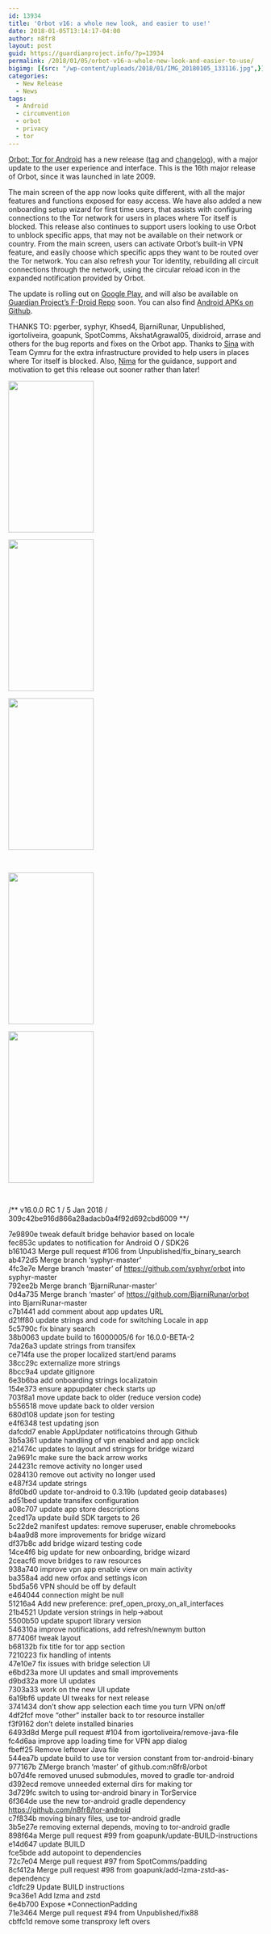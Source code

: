 ```yaml
---
id: 13934
title: 'Orbot v16: a whole new look, and easier to use!'
date: 2018-01-05T13:14:17-04:00
author: n8fr8
layout: post
guid: https://guardianproject.info/?p=13934
permalink: /2018/01/05/orbot-v16-a-whole-new-look-and-easier-to-use/
bigimg: [{src: "/wp-content/uploads/2018/01/IMG_20180105_133116.jpg",}]
categories:
  - New Release
  - News
tags:
  - Android
  - circumvention
  - orbot
  - privacy
  - tor
---
```

[Orbot: Tor for Android](https://guardianproject.info/apps/orbot/) has a new release ([tag](https://gitweb.torproject.org/orbot.git/tag/?h=16.0.0-RC-2) and [changelog](https://gitweb.torproject.org/orbot.git/diff/CHANGELOG?h=16.0.0-RC-1-CHANGELOG&id=5542e8e192fcff24284179e7fdb31cf877f79efd)), with a major update to the user experience and interface. This is the 16th major release of Orbot, since it was launched in late 2009.

The main screen of the app now looks quite different, with all the major features and functions exposed for easy access. We have also added a new onboarding setup wizard for first time users, that assists with configuring connections to the Tor network for users in places where Tor itself is blocked. This release also continues to support users looking to use Orbot to unblock specific apps, that may not be available on their network or country. From the main screen, users can activate Orbot’s built-in VPN feature, and easily choose which specific apps they want to be routed over the Tor network. You can also refresh your Tor identity, rebuilding all circuit connections through the network, using the circular reload icon in the expanded notification provided by Orbot.

The update is rolling out on [Google Play](https://play.google.com/store/apps/details?id=org.torproject.android), and will also be available on [Guardian Project’s F-Droid Repo](https://guardianproject.info/fdroid/) soon. You can also find [Android APKs on Github](https://github.com/n8fr8/orbot/releases).

THANKS TO: pgerber, syphyr, Khsed4, BjarniRunar, Unpublished, igortoliveira, goapunk, SpotComms, AkshatAgrawal05, dixidroid, arrase and others for the bug reports and fixes on the Orbot app. Thanks to [Sina](https://twitter.com/wwwiretap) with Team Cymru for the extra infrastructure provided to help users in places where Tor itself is blocked. Also, [Nima](https://twitter.com/mrphs) for the guidance, support and motivation to get this release out sooner rather than later!

<div id='gallery-13' class='gallery galleryid-13934 gallery-columns-3 gallery-size-medium'>
  <dl class='gallery-item'>
    <dt class='gallery-icon portrait'>
      <a href='https://guardianproject.info/wp-content/uploads/2018/01/device-2018-01-05-122015.png'><img width="169" height="300" src="https://guardianproject.info/wp-content/uploads/2018/01/device-2018-01-05-122015-169x300.png" class="attachment-medium size-medium" alt="" srcset="https://guardianproject.info/wp-content/uploads/2018/01/device-2018-01-05-122015-169x300.png 169w, https://guardianproject.info/wp-content/uploads/2018/01/device-2018-01-05-122015-768x1365.png 768w, https://guardianproject.info/wp-content/uploads/2018/01/device-2018-01-05-122015-576x1024.png 576w, https://guardianproject.info/wp-content/uploads/2018/01/device-2018-01-05-122015.png 1440w" sizes="(max-width: 169px) 100vw, 169px" /></a>
    </dt>
  </dl>
  
  <dl class='gallery-item'>
    <dt class='gallery-icon portrait'>
      <a href='https://guardianproject.info/wp-content/uploads/2018/01/device-2018-01-05-122035.png'><img width="169" height="300" src="https://guardianproject.info/wp-content/uploads/2018/01/device-2018-01-05-122035-169x300.png" class="attachment-medium size-medium" alt="" srcset="https://guardianproject.info/wp-content/uploads/2018/01/device-2018-01-05-122035-169x300.png 169w, https://guardianproject.info/wp-content/uploads/2018/01/device-2018-01-05-122035-768x1365.png 768w, https://guardianproject.info/wp-content/uploads/2018/01/device-2018-01-05-122035-576x1024.png 576w, https://guardianproject.info/wp-content/uploads/2018/01/device-2018-01-05-122035.png 1440w" sizes="(max-width: 169px) 100vw, 169px" /></a>
    </dt>
  </dl>
  
  <dl class='gallery-item'>
    <dt class='gallery-icon portrait'>
      <a href='https://guardianproject.info/wp-content/uploads/2018/01/device-2018-01-05-122111.png'><img width="169" height="300" src="https://guardianproject.info/wp-content/uploads/2018/01/device-2018-01-05-122111-169x300.png" class="attachment-medium size-medium" alt="" srcset="https://guardianproject.info/wp-content/uploads/2018/01/device-2018-01-05-122111-169x300.png 169w, https://guardianproject.info/wp-content/uploads/2018/01/device-2018-01-05-122111-768x1365.png 768w, https://guardianproject.info/wp-content/uploads/2018/01/device-2018-01-05-122111-576x1024.png 576w, https://guardianproject.info/wp-content/uploads/2018/01/device-2018-01-05-122111.png 1440w" sizes="(max-width: 169px) 100vw, 169px" /></a>
    </dt>
  </dl>
  
  <br style="clear: both" />
  
  <dl class='gallery-item'>
    <dt class='gallery-icon portrait'>
      <a href='https://guardianproject.info/wp-content/uploads/2018/01/device-2018-01-05-122301.png'><img width="169" height="300" src="https://guardianproject.info/wp-content/uploads/2018/01/device-2018-01-05-122301-169x300.png" class="attachment-medium size-medium" alt="" srcset="https://guardianproject.info/wp-content/uploads/2018/01/device-2018-01-05-122301-169x300.png 169w, https://guardianproject.info/wp-content/uploads/2018/01/device-2018-01-05-122301-768x1365.png 768w, https://guardianproject.info/wp-content/uploads/2018/01/device-2018-01-05-122301-576x1024.png 576w, https://guardianproject.info/wp-content/uploads/2018/01/device-2018-01-05-122301.png 1440w" sizes="(max-width: 169px) 100vw, 169px" /></a>
    </dt>
  </dl>
  
  <dl class='gallery-item'>
    <dt class='gallery-icon portrait'>
      <a href='https://guardianproject.info/wp-content/uploads/2018/01/device-2018-01-05-122344.png'><img width="169" height="300" src="https://guardianproject.info/wp-content/uploads/2018/01/device-2018-01-05-122344-169x300.png" class="attachment-medium size-medium" alt="" srcset="https://guardianproject.info/wp-content/uploads/2018/01/device-2018-01-05-122344-169x300.png 169w, https://guardianproject.info/wp-content/uploads/2018/01/device-2018-01-05-122344-768x1365.png 768w, https://guardianproject.info/wp-content/uploads/2018/01/device-2018-01-05-122344-576x1024.png 576w, https://guardianproject.info/wp-content/uploads/2018/01/device-2018-01-05-122344.png 1440w" sizes="(max-width: 169px) 100vw, 169px" /></a>
    </dt>
  </dl>
  
  <br style='clear: both' />
</div>

/\*\* v16.0.0 RC 1 / 5 Jan 2018 / 309c42be916d866a28adacb0a4f92d692cbd6009 \*\*/

7e9890e tweak default bridge behavior based on locale  
fec853c updates to notification for Android O / SDK26  
b161043 Merge pull request #106 from Unpublished/fix\_binary\_search  
ab472d5 Merge branch ‘syphyr-master’  
4fc3e7e Merge branch ‘master’ of https://github.com/syphyr/orbot into syphyr-master  
792ee2b Merge branch ‘BjarniRunar-master’  
0d4a735 Merge branch ‘master’ of https://github.com/BjarniRunar/orbot into BjarniRunar-master  
c7b1441 add comment about app updates URL  
d21ff80 update strings and code for switching Locale in app  
5c5790c fix binary search  
38b0063 update build to 16000005/6 for 16.0.0-BETA-2  
7da26a3 update strings from transifex  
ce714fa use the proper localized start/end params  
38cc29c externalize more strings  
8bcc9a4 update gitignore  
6e3b6ba add onboarding strings localizatoin  
154e373 ensure appupdater check starts up  
703f8a1 move update back to older (reduce version code)  
b556518 move update back to older version  
680d108 update json for testing  
e4f6348 test updating json  
dafcdd7 enable AppUpdater notificatoins through Github  
3b5a361 update handling of vpn enabled and app onclick  
e21474c updates to layout and strings for bridge wizard  
2a9691c make sure the back arrow works  
244231c remove activity no longer used  
0284130 remove out activity no longer used  
e487f34 update strings  
8fd0bd0 update tor-android to 0.3.19b (updated geoip databases)  
ad51bed update transifex configuration  
a08c707 update app store descriptions  
2ced17a update build SDK targets to 26  
5c22de2 manifest updates: remove superuser, enable chromebooks  
b4aa9d8 more improvements for bridge wizard  
df37b8c add bridge wizard testing code  
14ce4f6 big update for new onboarding, bridge wizard  
2ceacf6 move bridges to raw resources  
938a740 improve vpn app enable view on main activity  
ba358a4 add new orfox and settings icon  
5bd5a56 VPN should be off by default  
e464044 connection might be null  
51216a4 Add new preference: pref\_open\_proxy\_on\_all_interfaces  
21b4521 Update version strings in help->about  
5500b50 update spuport library version  
546310a improve notifications, add refresh/newnym button  
877406f tweak layout  
b68132b fix title for tor app section  
7210223 fix handling of intents  
47e10e7 fix issues with bridge selection UI  
e6bd23a more UI updates and small improvements  
d9bd32a more UI updates  
7303a33 work on the new UI update  
6a19bf6 update UI tweaks for next release  
3741434 don’t show app selection each time you turn VPN on/off  
4df2fcf move “other” installer back to tor resource installer  
f3f9162 don’t delete installed binaries  
6493d8d Merge pull request #104 from igortoliveira/remove-java-file  
fc4d6aa improve app loading time for VPN app dialog  
fbeff25 Remove leftover Java file  
544ea7b update build to use tor version constant from tor-android-binary  
977167b ZMerge branch ‘master’ of github.com:n8fr8/orbot  
b07d4fe removed unused submodules, moved to gradle tor-android  
d392ecd remove unneeded external dirs for making tor  
3d729fc switch to using tor-android binary in TorService  
6f364de use the new tor-android gradle dependency https://github.com/n8fr8/tor-android  
c7f834b moving binary files, use tor-android gradle  
3b5e27e removing external depends, moving to tor-android gradle  
898f64a Merge pull request #99 from goapunk/update-BUILD-instructions  
e14d647 update BUILD  
fce5bde add autopoint to dependencies  
72c7e04 Merge pull request #97 from SpotComms/padding  
8cf412a Merge pull request #98 from goapunk/add-lzma-zstd-as-dependency  
c1dfc29 Update BUILD instructions  
9ca36e1 Add lzma and zstd  
6e4b700 Expose *ConnectionPadding  
71e3464 Merge pull request #94 from Unpublished/fix88  
cbffc1d remove some transproxy left overs